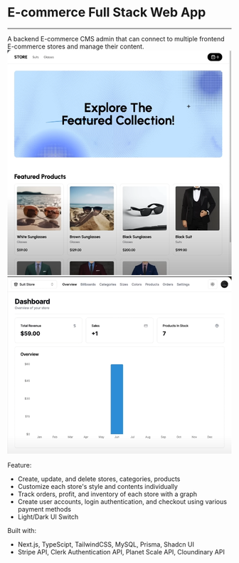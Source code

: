 # E-commerce Full Stack Web App

---

A backend E-commerce CMS admin that can connect to multiple frontend E-commerce stores and manage their content.
![](./images/store-homepage.png) 
![](./images/admin-dashboard.png)

Feature: 
- Create, update, and delete stores, categories, products
- Customize each store's style and contents individually 
- Track orders, profit, and inventory of each store with a graph 
- Create user accounts, login authentication, and checkout using various payment methods 
- Light/Dark UI Switch

Built with: 
- Next.js, TypeScipt, TailwindCSS, MySQL, Prisma, Shadcn UI
- Stripe API, Clerk Authentication API, Planet Scale API, Cloundinary API
